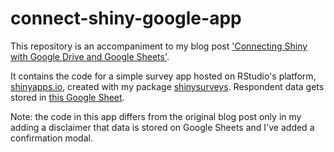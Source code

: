 
# connect-shiny-google-app

This repository is an accompaniment to my blog post ['Connecting Shiny with Google Drive and Google Sheets'](https://jdtrat.com/blog/connect-shiny-google/).

It contains the code for a simple survey app hosted on RStudio's platform, [shinyapps.io](https://shinyapps.io), created with my package [shinysurveys](https://shinysurveys.jdtrat.com/). Respondent data gets stored in [this Google Sheet](https://docs.google.com/spreadsheets/d/1TF2MRzN04jmgiR9o5YSuL5KV8nTV2v4lSmZzNpPFNN4/edit?usp=sharing).

Note: the code in this app differs from the original blog post only in my adding a disclaimer that data is stored on Google Sheets and I've added a confirmation modal.
